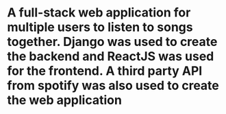 # A full-stack web application for multiple users to listen to songs together. Django was used to create the backend and ReactJS was used for the frontend. A third party API from spotify was also used to create the web application
 
